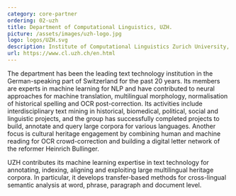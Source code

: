 ```yaml
---
category: core-partner
ordering: 02-uzh
title: Department of Computational Linguistics, UZH.
picture: /assets/images/uzh-logo.jpg
logo: logos/UZH.svg
description: Institute of Computational Linguistics Zurich University, Switzerland
url: https://www.cl.uzh.ch/en.html
---
```


The department has been the leading text technology institution in the German-speaking part of Switzerland for the past 20 years. Its members are experts in machine learning for NLP and have contributed to neural approaches for machine translation, multilingual morphology, normalisation of historical spelling and OCR post-correction. Its activities include interdisciplinary text mining in historical, biomedical, political, social and linguistic projects, and the group has successfully completed projects to build, annotate and query large corpora for various languages. Another focus is cultural heritage engagement by combining human and machine reading for OCR crowd-correction and building a digital letter network of the reformer Heinrich Bullinger.

UZH contributes its machine learning expertise in text technology for annotating, indexing, aligning and exploiting large multilingual heritage corpora. In particular, it develops transfer-based methods for cross-lingual semantic analysis at word, phrase, paragraph and document level.
